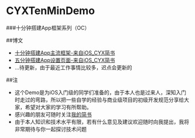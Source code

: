 # CYXTenMinDemo
###十分钟搭建App框架系列（OC）

##博文

- [十分钟搭建App主流框架-来自iOS_CYX简书](http://www.jianshu.com/p/fc71652f2f89)
- [五分钟搭建App设置页面-来自iOS_CYX简书](http://www.jianshu.com/p/4b8e6ace5ff1)
- ...待更新，由于最近工作事情比较多，迟点会更新的


##注

- 这个Demo是为iOS入门级的同学们准备的，由于本人也是过来人，深知入门时走过的弯路，所以把一些自学的经验与商业级项目的初级开发规范分享给大家，希望对大家的学习有所帮助。
- 感兴趣的朋友可随时关注[我的简书](http://www.jianshu.com/users/3f995dac0230/latest_articles)
- 由于本人知识和技术水平有限，若有什么意见及建议欢迎随时向我提出，我将非常期待与你一起探讨技术问题
